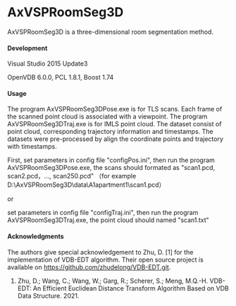 # AxVSPRoomSeg3D

AxVSPRoomSeg3D is a three-dimensional room segmentation method.

#### Development

Visual Studio 2015 Update3

OpenVDB 6.0.0, PCL 1.8.1, Boost 1.74

#### Usage

The program AxVSPRoomSeg3DPose.exe is for TLS scans. Each frame of the scanned point cloud is associated with a viewpoint.
The program AxVSPRoomSeg3DTraj.exe is for IMLS point cloud. The dataset consist of point cloud, corresponding trajectory information and timestamps. The datasets were pre-processed by align the coordinate points and trajectory with timestamps.

First, set parameters in config file "configPos.ini", then run the program AxVSPRoomSeg3DPose.exe, the scans should formated as "scan1.pcd, scan2.pcd，..., scan250.pcd"
（for example D:\AxVSPRoomSeg3D\data\A1apartment1\scan1.pcd）

or

set parameters in config file "configTraj.ini", then run the program AxVSPRoomSeg3DTraj.exe, the point cloud should named "scan1.txt"

#### Acknowledgments 

The authors give special acknowledgement to Zhu, D. [1] for the implementation of VDB-EDT algorithm. Their open source project is available on https://github.com/zhudelong/VDB-EDT.git.

1. Zhu, D.; Wang, C.; Wang, W.; Garg, R.; Scherer, S.; Meng, M.Q.-H. VDB-EDT: An Efficient Euclidean Distance Transform Algorithm Based on VDB Data Structure. 2021.